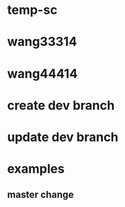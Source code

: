 # temp-sc
# wang33314
# wang44414


# create dev branch
# update dev branch

# examples


## master change
